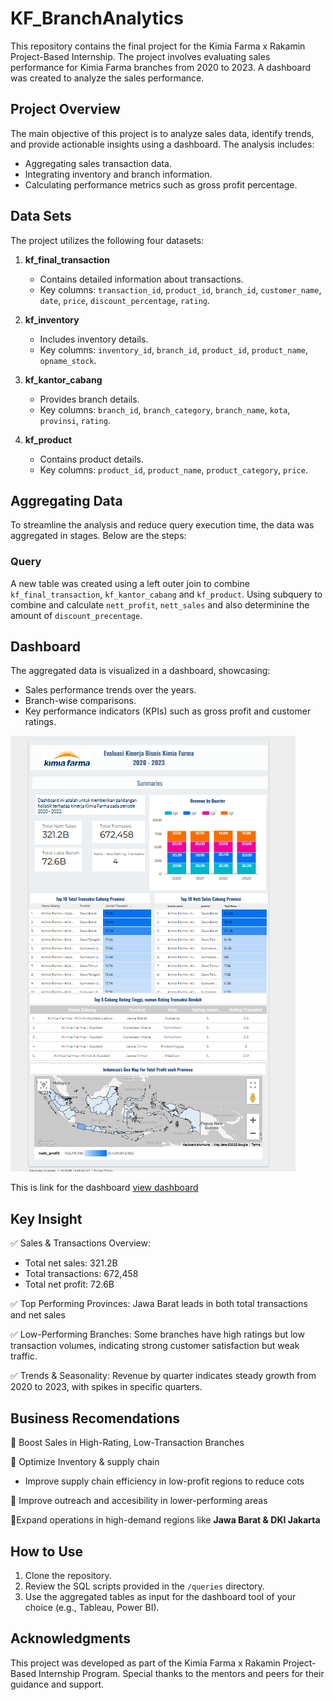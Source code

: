 # KF_BranchAnalytics
This repository contains the final project for the Kimia Farma x Rakamin Project-Based Internship. The project involves evaluating sales performance for Kimia Farma branches from 2020 to 2023. A dashboard was created to analyze the sales performance.

## Project Overview
The main objective of this project is to analyze sales data, identify trends, and provide actionable insights using a dashboard. The analysis includes:
- Aggregating sales transaction data.
- Integrating inventory and branch information.
- Calculating performance metrics such as gross profit percentage.

## Data Sets
The project utilizes the following four datasets:

1. **kf_final_transaction**
   - Contains detailed information about transactions.
   - Key columns: `transaction_id`, `product_id`, `branch_id`, `customer_name`, `date`, `price`, `discount_percentage`, `rating`.

2. **kf_inventory**
   - Includes inventory details.
   - Key columns: `inventory_id`, `branch_id`, `product_id`, `product_name`, `opname_stock`.

3. **kf_kantor_cabang**
   - Provides branch details.
   - Key columns: `branch_id`, `branch_category`, `branch_name`, `kota`, `provinsi`, `rating`.

4. **kf_product**
   - Contains product details.
   - Key columns: `product_id`, `product_name`, `product_category`, `price`.

## Aggregating Data
To streamline the analysis and reduce query execution time, the data was aggregated in stages. Below are the steps:

### Query
A new table was created using a left outer join to combine `kf_final_transaction`, `kf_kantor_cabang` and `kf_product`. Using subquery to combine and calculate `nett_profit`, `nett_sales` and also determinine the amount of `discount_precentage`.


## Dashboard
The aggregated data is visualized in a dashboard, showcasing:
- Sales performance trends over the years.
- Branch-wise comparisons.
- Key performance indicators (KPIs) such as gross profit and customer ratings.

![Alt text](/image/dashboard.png)

This is link for the dashboard [view dashboard](https://lookerstudio.google.com/s/nlZRwfy1oes)<br>

## Key Insight 
✅ Sales & Transactions Overview:
- Total net sales: 321.2B
- Total transactions: 672,458
- Total net profit: 72.6B

✅ Top Performing Provinces:
Jawa Barat leads in both total transactions and net sales

✅ Low-Performing Branches:
Some branches have high ratings but low transaction volumes, indicating strong customer satisfaction but weak traffic.

✅ Trends & Seasonality:
Revenue by quarter indicates steady growth from 2020 to 2023, with spikes in specific quarters.

## Business Recomendations
🔹 Boost Sales in High-Rating, Low-Transaction Branches

🔹 Optimize Inventory & supply chain
   - Improve supply chain efficiency in low-profit regions to reduce cots

🔹 Improve outreach and accesibility in lower-performing areas

🔹Expand operations in high-demand regions like **Jawa Barat & DKI Jakarta**
## How to Use
1. Clone the repository.
2. Review the SQL scripts provided in the `/queries` directory.
3. Use the aggregated tables as input for the dashboard tool of your choice (e.g., Tableau, Power BI).

## Acknowledgments
This project was developed as part of the Kimia Farma x Rakamin Project-Based Internship Program. Special thanks to the mentors and peers for their guidance and support.